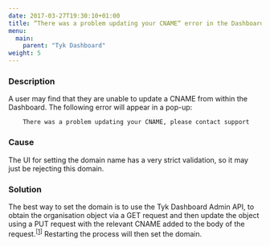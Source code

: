 ```yaml
---
date: 2017-03-27T19:30:10+01:00
title: “There was a problem updating your CNAME“ error in the Dashboard
menu:
  main:
    parent: "Tyk Dashboard"
weight: 5 
---
```


### Description

A user may find that they are unable to update a CNAME from within the Dashboard. The following error will appear in a pop-up:

```
    There was a problem updating your CNAME, please contact support
```

### Cause

The UI for setting the domain name has a very strict validation, so it may just be rejecting this domain.

### Solution

The best way to set the domain is to use the Tyk Dashboard Admin API, to obtain the organisation object via a GET request and then update the object using a PUT request with the relevant CNAME added to the body of the request.<sup>[<a href="/docs/dashboard-admin-api/organisations/">1</a>]</sup> Restarting the process will then set the domain.
